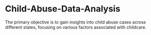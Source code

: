# Child-Abuse-Data-Analysis
The primary objective is to gain insights into child abuse cases across different states, focusing on various factors associated with childcare.
